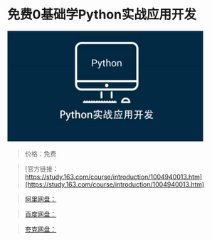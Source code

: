 # 免费0基础学Python实战应用开发

![img](../../../assets/study163/free/B2B85B8A611010854C2B55FD2C585C5E.jpg)

> 价格：免费

> [官方链接：https://study.163.com/course/introduction/1004940013.htm](https://study.163.com/course/introduction/1004940013.htm)

> [阿里网盘：]()

> [百度网盘：]()

> [夸克网盘：]()
